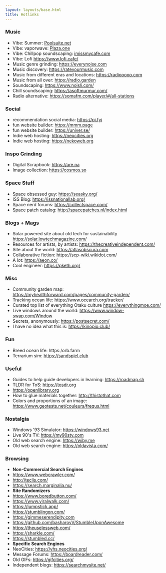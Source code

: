 ```yaml
---
layout: layouts/base.html
title: Hotlinks
---
```


### Music
- Vibe: Summer: [Poolsuite.net](https://Poolsuite.net)
- Vibe: vaporwave: [Plaza.one](https://plaza.one)
- Vibe: Chillpop soundscaping: [imissmycafe.com](https://imissmycafe.com)
- Vibe: Lofi https://www.lofi.cafe/
- Music genre grinding: https://everynoise.com
- Music discovery: https://rateyourmusic.com
- Music from different eras and locations: https://radiooooo.com
- Music from all over: https://radio.garden
- Soundscaping: https://www.noisli.com/
- Chill soundscaping: https://asoftmurmur.com/
- Radio alternative: https://somafm.com/player/#/all-stations

### Social
- recommendation social media: https://pi.fyi
- fun website builder: https://mmm.page
- fun website builder: https://univer.se/
- Indie web hosting: https://neocities.org
- Indie web hosting: https://nekoweb.org
### Inspo Grinding
- Digital Scrapbook: https://are.na
- Image collection: https://cosmos.so

### Space Stuff
- Space obsessed guy: https://seasky.org/
- ISS Blog: https://issnationallab.org/
- Space nerd forums: https://collectspace.com/
- Space patch catalog: http://spacepatches.nl/index.html
### Blogs + Mags
- Solar powered site about old tech for sustainability https://solar.lowtechmagazine.com/
- Resources for artists, by artists: https://thecreativeindependent.com/
- Site about the world: https://atlasobscura.com
- Collaborative fiction: https://scp-wiki.wikidot.com/
- A lot: https://aeon.co/
- Cool engineer: https://pketh.org/
### Misc
- Community garden map: https://myhealthforward.com/pages/community-garden/
- Tracking ocean life: https://www.ocearch.org/tracker/
- Curated top list of everything Otaku culture https://everythingmoe.com/
- Live windows around the world: https://www.window-swap.com/Window
- Secrets, anonymously: https://postsecret.com/
- I have no idea what this is: https://kinopio.club/
### Fun
- Breed ocean life: https:/orb.farm
- Terrarium sim: https://sandspiel.club
### Useful
- Guides to help guide developers in learning: https://roadmap.sh
- TLDR for ToS: https://tosdr.org
- https://openlibrary.org
- How to glue materials together: http://thistothat.com
- Colors and proportions of an image: https://www.geotests.net/couleurs/frequs.html
### Nostalgia
- Windows '93 Simulator: https://windows93.net
- Live 90's TV: https://my90stv.com
- Old web search engine: https://wiby.me  
- Old web search engine: https://oldavista.com/
### Browsing
- **Non-Commercial Search Engines**
- https://www.webcrawler.com/
- http://teclis.com/
- https://search.marginalia.nu/
- **Site Randomizers**
- https://www.boredbutton.com/
- https://www.viralwalk.com/
- https://jumpstick.app/
- https://stumblingon.com/
- https://gimmeserendipity.com
- https://github.com/basharovV/StumbleUponAwesome
- https://theuselessweb.com/
- https://sharkle.com/
- https://stumbled.cc/
- **Specific Search Engines**
- NeoCities: https://vhs.neocities.org/
- Message Forums: https://boardreader.com/
- Old GIFs: https://gifcities.org/
- Independent blogs:  https://searchmysite.net/
